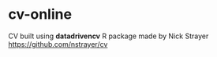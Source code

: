 # cv-online
CV built using **datadrivencv** R package made by Nick Strayer https://github.com/nstrayer/cv
